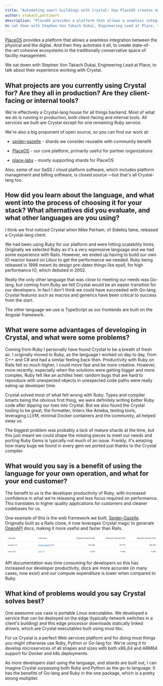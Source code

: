 ```yaml
---
title: "Automating smart buildings with Crystal: how PlaceOS creates and manages cohesive environments"
author: stakach,pettimart
description: "PlaceOS provides a platform that allows a seamless integration between the physical and the digital. And then they automate it all, to create state-of-the-art cohesive ecosystems in the traditionally conservative space of facility management.
We sat down with Stephen Von Takach Dukai, Engineering Lead at Place, to talk about their experience working with Crystal."
---
```

[PlaceOS](https://place.technology/) provides a platform that allows a seamless integration between the physical and the digital. And then they automate it all, to create state-of-the-art cohesive ecosystems in the traditionally conservative space of facility management.

We sat down with Stephen Von Takach Dukai, Engineering Lead at Place, to talk about their experience working with Crystal.

## What projects are you currently using Crystal for? Are they all in production? Are they client-facing or internal tools?

We're effectively a Crystal-lang house for all things backend. Most of what we do is running in production, both client-facing and internal tools. All services we built are Crystal except for one remaining Ruby service.

We're also a big proponent of open source, so you can find our work at:

* [spider-gazelle](https://github.com/spider-gazelle) - shards we consider reusable with community benefit

* [PlaceOS](https://github.com/PlaceOS) - our core platform, primarily useful for partner organizations

* [place-labs](https://github.com/place-labs) - mostly supporting shards for PlaceOS

Also, some of our SaSS / cloud platform software, which includes platform management and billing software, is closed source —but that's all Crystal-lang too.

## How did you learn about the language, and what went into the process of choosing it for your stack? What alternatives did you evaluate, and what other languages are you using?

I think we first noticed Crystal when Mike Perham, of Sidekiq fame, released a Crystal-lang client.

We had been using Ruby for our platform and were hitting scalability limits. Originally we selected Ruby as it's a very expressive language and we had some experience with Rails. However, we ended up having to build our own IO reactor based on Libuv to get the performance we needed.
Ruby being released in 1996 meant its design pre-dates things like epoll, for high performance IO, which debuted in 2002.

Really the only other language that was close to meeting our needs was Go-lang, but coming from Ruby we felt Crystal would be an easier transition for our developers. In fact I don't think we could have succeeded with Go-lang. Crystal features such as macros and generics have been critical to success from the start.

The other language we use is TypeScript as our frontends are built on the Angular framework.

## What were some advantages of developing in Crystal, and what were some problems?

Coming from Ruby I personally have found Crystal to be a breath of fresh air. I originally moved to Ruby, as the language I worked on day to day, from C++ and C# and had a similar feeling back then.
Productivity with Ruby on Rails felt so much higher, I could move fast and be more creative. However, more recently, especially when the solutions were getting bigger and more complex, Ruby felt like an achilles heel: random bugs that are hard to reproduce with unexpected objects in unexpected code paths were really eating up developer time.

Crystal solved most of what felt wrong with Ruby. Types and compiler smarts being the obvious first thing, we were definitely writing better Ruby code after dipping our toes into Crystal. But we also found the Crystal tooling to be great, the formatter, linters like Ameba, testing tools, leveraging LLVM, minimal Docker containers and the community, all helped sway us.

The biggest problem was probably a lack of mature shards at the time, but this just meant we could shape the missing pieces to meet our needs and porting Ruby Gems is typically not much of an issue. Frankly, it's amazing how many bugs we found in every gem we ported just thanks to the Crystal compiler.

## What would you say is a benefit of using the language for your own operation, and what for your end customer?

The benefit to us is the developer productivity of Ruby, with increased confidence in what we're releasing and less focus required on performance. This translates to higher quality applications for customers and cleaner codebases for us.

One example of this is the web framework we built, [Spider-Gazelle](https://spider-gazelle.net/). Originally built as a Rails clone, it now leverages Crystal magic to generate [OpenAPI](https://www.openapis.org/) docs, making it more useful and faster than Rails.

<a href="https://web-frameworks-benchmark.netlify.app/result?f=spider-gazelle,rails">
  <img src="/assets/blog/2023-01-24-spider-gazelle-perf.png" class="center"/>
</a>

API documentation was time consuming for developers so this has increased our developer productivity, docs are more accurate (in many cases, now exist) and our compute expenditure is lower when compared to Ruby.

## What kind of problems would you say Crystal solves best?

One awesome use case is portable Linux executables. We developed a service that can be deployed on the edge (typically network switches in a client's building) and this edge processor downloads statically linked drivers, which are Crystal executables built using musl libc.

For us Crystal is a perfect Web services platform and for doing most things you might otherwise use Ruby, Python or Go-lang for. We're using it to develop microservices of all shapes and sizes with both x86_64 and ARM64 support for Docker and k8s deployments.

As more developers start using the language, and shards are built out, I can imagine Crystal surpassing both Ruby and Python as the go-to language. It has the benefits of Go-lang and Ruby in the one package, which is a pretty strong multiplier.
